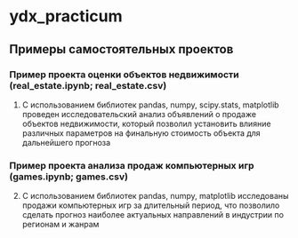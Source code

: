 # ydx_practicum

## Примеры самостоятельных проектов

### Пример проекта оценки объектов недвижимости (real_estate.ipynb; real_estate.csv)

1. С использованием библиотек pandas, numpy, scipy.stats, matplotlib проведен
исследовательский анализ объявлений о продаже объектов недвижимости, который позволил
установить влияние различных параметров на финальную стоимость объекта для
дальнейшего прогноза

### Пример проекта анализа продаж компьютерных игр (games.ipynb; games.csv)

2. С использованием библиотек pandas, numpy, matplotlib исследованы продажи
компьютерных игр за длительный период, что позволило сделать прогноз наиболее
актуальных направлений в индустрии по регионам и жанрам
